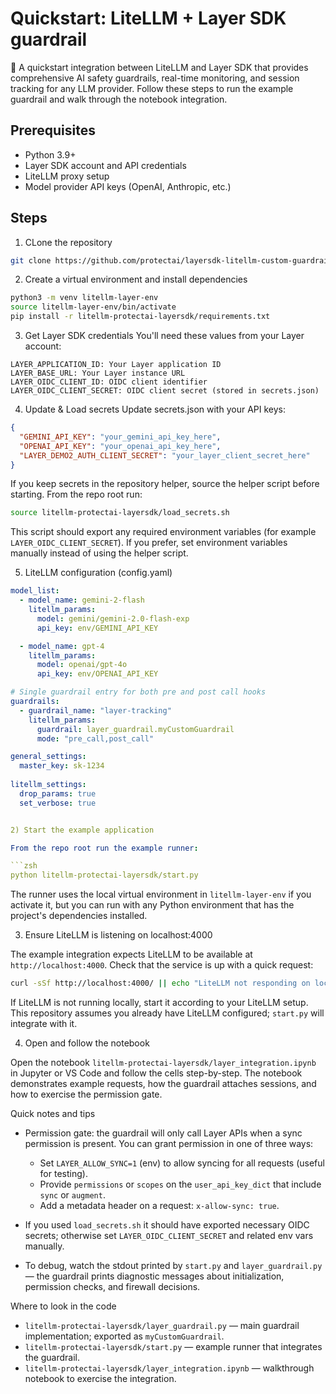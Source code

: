 # Quickstart: LiteLLM + Layer SDK guardrail

🚀 A quickstart integration between LiteLLM and Layer SDK that provides comprehensive AI safety guardrails, real-time monitoring, and session tracking for any LLM provider.
Follow these steps to run the example guardrail and walk through the notebook integration.

## Prerequisites

* Python 3.9+
* Layer SDK account and API credentials
* LiteLLM proxy setup
* Model provider API keys (OpenAI, Anthropic, etc.)

## Steps

1) CLone the repository

```zsh
git clone https://github.com/protectai/layersdk-litellm-custom-guardrails.git
```

2) Create a virtual environment and install dependencies

```zsh
python3 -m venv litellm-layer-env
source litellm-layer-env/bin/activate
pip install -r litellm-protectai-layersdk/requirements.txt
```

3) Get Layer SDK credentials
You'll need these values from your Layer account:

```
LAYER_APPLICATION_ID: Your Layer application ID
LAYER_BASE_URL: Your Layer instance URL
LAYER_OIDC_CLIENT_ID: OIDC client identifier
LAYER_OIDC_CLIENT_SECRET: OIDC client secret (stored in secrets.json)
```

4) Update & Load secrets
Update secrets.json with your API keys:

```json
{
  "GEMINI_API_KEY": "your_gemini_api_key_here",
  "OPENAI_API_KEY": "your_openai_api_key_here", 
  "LAYER_DEMO2_AUTH_CLIENT_SECRET": "your_layer_client_secret_here"
}
```

If you keep secrets in the repository helper, source the helper script before starting. From the repo root run:

```zsh
source litellm-protectai-layersdk/load_secrets.sh
```

This script should export any required environment variables (for example `LAYER_OIDC_CLIENT_SECRET`). If you prefer, set environment variables manually instead of using the helper script.

5) LiteLLM configuration (config.yaml)
```yaml
model_list:
  - model_name: gemini-2-flash
    litellm_params:
      model: gemini/gemini-2.0-flash-exp
      api_key: env/GEMINI_API_KEY

  - model_name: gpt-4
    litellm_params:
      model: openai/gpt-4o
      api_key: env/OPENAI_API_KEY

# Single guardrail entry for both pre and post call hooks  
guardrails:
  - guardrail_name: "layer-tracking"
    litellm_params:
      guardrail: layer_guardrail.myCustomGuardrail
      mode: "pre_call,post_call"

general_settings:
  master_key: sk-1234
  
litellm_settings:
  drop_params: true
  set_verbose: true


2) Start the example application

From the repo root run the example runner:

```zsh
python litellm-protectai-layersdk/start.py
```

The runner uses the local virtual environment in `litellm-layer-env` if you activate it, but you can run with any Python environment that has the project's dependencies installed.

3) Ensure LiteLLM is listening on localhost:4000

The example integration expects LiteLLM to be available at `http://localhost:4000`.
Check that the service is up with a quick request:

```zsh
curl -sSf http://localhost:4000/ || echo "LiteLLM not responding on localhost:4000"
```

If LiteLLM is not running locally, start it according to your LiteLLM setup. This repository assumes you already have LiteLLM configured; `start.py` will integrate with it.

4) Open and follow the notebook

Open the notebook `litellm-protectai-layersdk/layer_integration.ipynb` in Jupyter or VS Code and follow the cells step-by-step. The notebook demonstrates example requests, how the guardrail attaches sessions, and how to exercise the permission gate.

Quick notes and tips
- Permission gate: the guardrail will only call Layer APIs when a sync permission is present. You can grant permission in one of three ways:
  - Set `LAYER_ALLOW_SYNC=1` (env) to allow syncing for all requests (useful for testing).
  - Provide `permissions` or `scopes` on the `user_api_key_dict` that include `sync` or `augment`.
  - Add a metadata header on a request: `x-allow-sync: true`.

- If you used `load_secrets.sh` it should have exported necessary OIDC secrets; otherwise set `LAYER_OIDC_CLIENT_SECRET` and related env vars manually.

- To debug, watch the stdout printed by `start.py` and `layer_guardrail.py` — the guardrail prints diagnostic messages about initialization, permission checks, and firewall decisions.

Where to look in the code
- `litellm-protectai-layersdk/layer_guardrail.py` — main guardrail implementation; exported as `myCustomGuardrail`.
- `litellm-protectai-layersdk/start.py` — example runner that integrates the guardrail.
- `litellm-protectai-layersdk/layer_integration.ipynb` — walkthrough notebook to exercise the integration.

